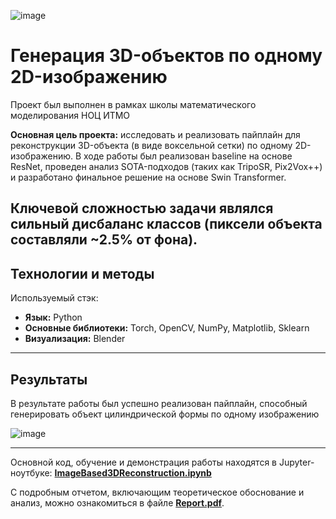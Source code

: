 ![image](https://github.com/user-attachments/assets/4862ec5f-ba34-4f0b-837f-ea4c7d5e6e3e)

# Генерация 3D-объектов по одному 2D-изображению

Проект был выполнен в рамках школы математического моделирования НОЦ ИТМО

**Основная цель проекта:** исследовать и реализовать пайплайн для реконструкции 3D-объекта (в виде воксельной сетки) по одному 2D-изображению. В ходе работы был реализован baseline на основе ResNet, проведен анализ SOTA-подходов (таких как TripoSR, Pix2Vox++) и разработано финальное решение на основе Swin Transformer.

Ключевой сложностью задачи являлся сильный дисбаланс классов (пиксели объекта составляли ~2.5% от фона).
---

## Технологии и методы

Используемый стэк:

*   **Язык:** Python
*   **Основные библиотеки:** Torch, OpenCV, NumPy, Matplotlib, Sklearn
*   **Визуализация:** Blender

---

## Результаты

В результате работы был успешно реализован пайплайн, способный генерировать объект цилиндрической формы по одному изображению

![image](https://github.com/user-attachments/assets/22a7d1d9-73b1-46f1-a2c9-7782d3783b68)

---
Основной код, обучение и демонстрация работы находятся в Jupyter-ноутбуке:
**[ImageBased3DReconstruction.ipynb](ImageBased3DReconstruction.ipynb)**

С подробным отчетом, включающим теоретическое обоснование и анализ, можно ознакомиться в файле **[Report.pdf](Report.pdf)**.

